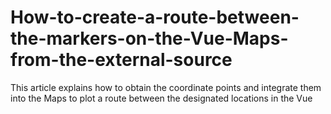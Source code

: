 # How-to-create-a-route-between-the-markers-on-the-Vue-Maps-from-the-external-source
This article explains how to obtain the coordinate points and integrate them into the Maps to plot a route between the designated locations in the Vue
